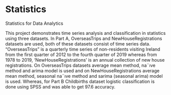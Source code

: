 # Statistics
Statistics for Data Analytics

This project demonstrates time series analysis and classification in statistics using three datasets. In Part A, OverseasTrips and NewHouseRegistrations datasets are used, 
both of these datasets consist of time series data. “OverseasTrips” is a quarterly time series of non-residents visiting Ireland from the first quarter of 2012 to the fourth 
quarter of 2019 whereas from 1978 to 2019, ‘NewHouseRegistrations’ is an annual collection of new house registrations. 
On OverseasTrips datasets average mean method, na¨ıve method and arima model is used and on NewHouseRegistrations average mean method, seasonal na¨ıve method and 
sarima (seasonal arima) model is used. Whereas, for Part B Childbirths dataset logistic classification is done using SPSS and was able to get 97.6 accuracy.
